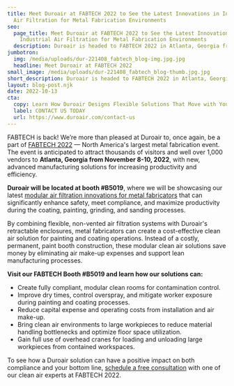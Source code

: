 ```yaml
---
title: Meet Duroair at FABTECH 2022 to See the Latest Innovations in Industrial
  Air Filtration for Metal Fabrication Environments
seo:
  page_title: Meet Duroair at FABTECH 2022 to See the Latest Innovations in
    Industrial Air Filtration for Metal Fabrication Environments
  description: Duroair is headed to FABTECH 2022 in Atlanta, Georgia from November 8-10.
jumbotron:
  img: /media/uploads/dur-221408_fabtech_blog-img.jpg.jpg
  headline: Meet Duroair at FABTECH 2022
small_image: /media/uploads/dur-221408_fabtech_blog-thumb.jpg.jpg
short_description: Duroair is headed to FABTECH 2022 in Atlanta, Georgia from November 8-10.
layout: blog-post.njk
date: 2022-10-13
cta:
  copy: Learn How Duroair Designs Flexible Solutions That Move with Your Workflow
  label: CONTACT US TODAY
  url: https://www.duroair.com/contact-us
---
```

FABTECH is back! We’re more than pleased at Duroair to, once again, be a part of [FABTECH 2022](https://www.fabtechexpo.com/attend) — North America's largest metal fabrication event. The event is anticipated to attract thousands of visitors and well over 1,000 vendors to **Atlanta, Georgia from November 8-10, 2022**, with new, advanced manufacturing solutions for increasing productivity and efficiency.

**Duroair will be located at booth #B5019**, where we will be showcasing our latest [modular air filtration innovations for metal fabricators](https://www.duroair.com/industries/metal-fabrication) that can significantly enhance safety, meet compliance, and maximize productivity during the coating, painting, grinding, and sanding processes.

By combining flexible, non-vented air filtration systems with Duroair's retractable enclosures, metal fabricators can create a cost-effective clean air solution for painting and coating operations. Instead of a costly, permanent, paint booth construction, these modular clean air solutions save money by eliminating air make-up expenses and support lean manufacturing processes.

**Visit our FABTECH Booth #B5019 and learn how our solutions can:**

* Create fully compliant, modular clean rooms for contamination control.
* Improve dry times, control overspray, and mitigate worker exposure during painting and coating processes.
* Reduce capital expense and operating costs from installation and air make-up.
* Bring clean air environments to large workpieces to reduce material handling bottlenecks and optimize floor space utilization.
* Gain full use of overhead cranes for loading and unloading large workpieces from contained workspaces. 

To see how a Duroair solution can have a positive impact on both compliance and your bottom line, [schedule a free consultation](https://www.duroair.com/contact-us) with one of our clean air experts at FABTECH 2022.